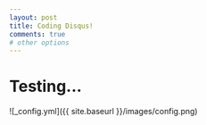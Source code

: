 ```yaml
---
layout: post
title: Coding Disqus!
comments: true
# other options
---
```

# Testing...

![_config.yml]({{ site.baseurl }}/images/config.png)
